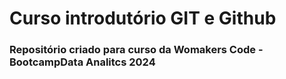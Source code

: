 # Curso introdutório GIT e Github 
### Repositório criado para curso da Womakers Code - BootcampData Analitcs 2024
